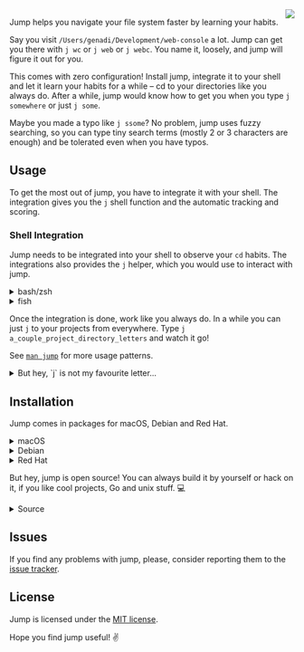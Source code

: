 <img align="right" src="https://github.com/gsamokovarov/jump/raw/master/assets/logo-light.png">

Jump helps you navigate your file system faster by learning your
habits.

Say you visit `/Users/genadi/Development/web-console` a lot. Jump can
get you there with `j wc` or `j web` or `j webc`. You name it,
loosely, and jump will figure it out for you.

This comes with zero configuration! Install jump, integrate it to your
shell and let it learn your habits for a while – cd to your
directories like you always do. After a while, jump would know how to
get you when you type `j somewhere` or just `j some`.

Maybe you made a typo like `j ssome`? No problem, jump uses fuzzy
searching, so you can type tiny search terms (mostly 2 or 3 characters
are enough) and be tolerated even when you have typos.

## Usage

To get the most out of jump, you have to integrate it with your shell. The
integration gives you the `j` shell function and the automatic tracking and
scoring.

### Shell Integration

Jump needs to be integrated into your shell to observe your `cd` habits. The integrations also provides the `j` helper, which you would use to interact with jump.

<details>
<summary>bash/zsh</summary>

Put the line below in `~/.bashrc`,  `~/bash_profile` or `.zshrc` for
zshell:

```bash
eval "$(jump shell)"
```
</details>

<details>
<summary>fish</summary>
Put the line below in `~/.config/fish/config.fish` for fish shell:

```fish
status --is-interactive; and . (jump shell | psub)
```
</details>

Once the integration is done, work like you always do. In a while you
can just `j` to your projects from everywhere. Type
`j a_couple_project_directory_letters` and watch it go!

See [`man jump`][man] for more usage patterns.

<details>
<summary>But hey, `j` is not my favourite letter...</summary>

This is fine,you can bind jump to `z`, with this:

```bash
eval "$(jump shell --bind=z)"
```

And now, you can use `jump` like `z dir` and it would work! This is
just an example, you can bind it to _anything_. If you are one of
those persons that likes to type, with their fingers:

```bash
eval "$(jump shell --bind=goto)"
```

Voila! `goto dir` becomes a thing. The possibilities are endless!
</details>

## Installation

Jump comes in packages for macOS, Debian and Red Hat.

<details>
<summary>macOS</summary>

```bash
brew install jump
```
</details>

<details>
<summary>Debian</summary>

```bash
wget https://github.com/gsamokovarov/jump/releases/download/v0.10.0/jump_0.10.0_amd64.deb
sudo dpkg -i jump_0.10.0_amd64.deb
```
</details>

<details>
<summary>Red Hat</summary>

```bash
wget https://github.com/gsamokovarov/jump/releases/download/v0.10.0/jump-0.10.0-1.x86_64.rpm
sudo rpm -i jump-0.10.0-1.x86_64.rpm
```
</details>

But hey, jump is open source! You can always build it by yourself or hack on it, if you like
cool projects, Go and unix stuff. 💻

<details>
<summary>Source</summary>

You need a working [Go workspace].

```bash
go get github.com/gsamokovarov/jump
git clone https://github.com/gsamokovarov/jump
cd jump
make
mv jump ~/bin # Or /usr/local/bin, if ~/bin isn't in $PATH.
```
</details>

## Issues

If you find any problems with jump, please, consider reporting them to the
[issue tracker].

## License

Jump is licensed under the [MIT license].

Hope you find jump useful! ✌️

[man]: http://gsamokovarov.com/jump
[Go workspace]: https://golang.org/doc/code.html#Workspaces
[issue tracker]: https://github.com/gsamokovarov/jump/issues
[MIT license]: https://github.com/gsamokovarov/jump/blob/master/LICENSE.txt
